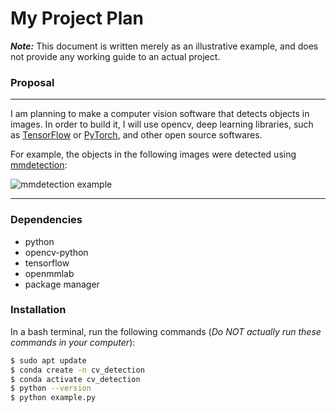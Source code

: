 # My Project Plan

***Note:*** This document is written merely as an illustrative example, and does not provide any working guide to an actual project.

### Proposal
---
I am planning to make a computer vision software that detects objects in images.
In order to build it, I will use opencv, deep learning libraries, such as [TensorFlow](https://www.tensorflow.org/) or [PyTorch](https://pytorch.org/), and other open source softwares.

For example, the objects in the following images were detected using [mmdetection](https://github.com/open-mmlab/mmdetection):

![mmdetection example](https://user-images.githubusercontent.com/12907710/137271636-56ba1cd2-b110-4812-8221-b4c120320aa9.png)

---
### Dependencies
- python
- opencv-python
- tensorflow
- openmmlab
- package manager

### Installation

In a bash terminal, run the following commands (*Do NOT actually run these commands in your computer*):

```sh
$ sudo apt update
$ conda create -n cv_detection
$ conda activate cv_detection
$ python --version
$ python example.py
```
